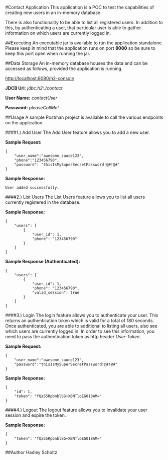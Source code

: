 #Contact Application
This application is a POC to test the capabilities of creating new users in an in-memory database. 

There is also functionality to be able to list all registered users. In addition to this, by authenticating a user, that particular user is able to gather information on which users are currently logged in.

##Executing
An executable jar is available to run the application standalone. 
Please keep in mind that the application runs on port **8080** so be sure to keep this port open when running the jar.

##Data Storage
An in-memory database houses the data and can be accessed as follows, provided the application is running.

<http://localhost:8080/h2-console>

**JDCB Url:** *jdbc:h2:./contact*

**User Name:** *contactUser*

**Password:** *pleaseCallMe!*

##Usage
A sample Postman project is available to call the various endpoints on the application.

####1.) Add User
The Add User feature allows you to add a new user.

**Sample Request:**

```
{
	"user_name":"awesome_sauce123",
	"phone":"123456790",
	"password": "thisIsMySuperSecretPassword!@#!@#"
}
```

**Sample Response:**

```
User added successfully.
```

####2.) List Users
The List Users feature allows you to list all users currently registered in the database.

**Sample Response:**

```
{
    "users": [
        {
            "user_id": 1,
            "phone": "123456790"
        }
    ]
}
```

**Sample Response (Authenticated):**

```
{
    "users": [
        {
            "user_id": 1,
            "phone": "123456790",
            "valid_session": true
        }
    ]
}
```

####3.) Login
The login feature allows you to authenticate your user. 
This returns an authentication token which is valid for a total of 180 seconds. 
Once authenticated, you are able to additional to listing all users, also see which users are currently logged in.
In order to see this information, you need to pass the authentication token as http header *User-Token*.

**Sample Request:**

```
{
	"user_name":"awesome_sauce123",
	"password":"thisIsMySuperSecretPassword!@#!@#"
}
```

**Sample Response:**

```
{
    "id": 1,
    "token": "fQa55RpbnblSG+XBNTloEG018AM="
}
```

####4.) Logout
The logout feature allows you to invalidate your user session and expire the token.

**Sample Response:**

```
{
    "token": "fQa55RpbnblSG+XBNTloEG018AM="
}
```

##Author
Hadley Scholtz